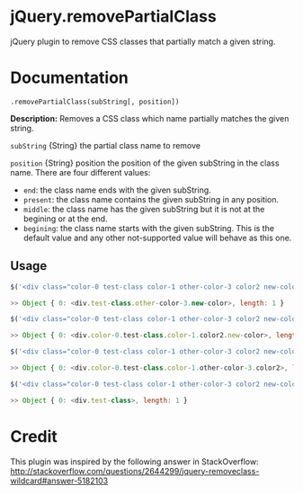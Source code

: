 # jQuery.removePartialClass

jQuery plugin to remove CSS classes that partially match a given string.


# Documentation

```
.removePartialClass(subString[, position])
```

**Description:** Removes a CSS class which name partially matches the given string.

`subString` {String} the partial class name to remove

`position` {String} position the position of the given subString in the class name. There are four different values:
* `end`: the class name ends with the given subString.
* `present`: the class name contains the given subString in any position.
* `middle`: the class name has the given subString but it is not at the begining or at the end.
* `begining`: the class name starts with the given subString. This is the default value and any other not-supported value will behave as this one.


## Usage

```js
$('<div class="color-0 test-class color-1 other-color-3 color2 new-color"></div>').removePartialClass('color');

>> Object { 0: <div.test-class.other-color-3.new-color>, length: 1 }

$('<div class="color-0 test-class color-1 other-color-3 color2 new-color"></div>').removePartialClass('color', 'middle');

>> Object { 0: <div.color-0.test-class.color-1.color2.new-color>, length: 1 }

$('<div class="color-0 test-class color-1 other-color-3 color2 new-color"></div>').removePartialClass('color', 'end');

>> Object { 0: <div.color-0.test-class.color-1.other-color-3.color2>, length: 1 }

$('<div class="color-0 test-class color-1 other-color-3 color2 new-color"></div>').removePartialClass('color', 'present');

>> Object { 0: <div.test-class>, length: 1 }

```


# Credit

This plugin was inspired by the following answer in StackOverflow: http://stackoverflow.com/questions/2644299/jquery-removeclass-wildcard#answer-5182103
